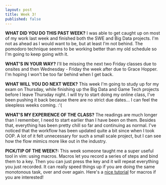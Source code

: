 ```yaml
---
layout: post
title: Week 3!
published: false
---
```


**WHAT DID YOU DO THIS PAST WEEK?** I was able to get caught up on most of my work last week and finished both the SWE and Big Data projects. I'm not as ahead as I would want to be, but at least I'm not behind. The pomodoro technique seems to be working better than my old schedule so I'm going to keep going with it.

**WHAT'S IN YOUR WAY?** I'll be missing the next two Friday classes due to onsites and then Wednesday - Friday the week after due to Grace Hopper. I'm hoping I won't be too far behind when I get back.

**WHAT WILL YOU DO NEXT WEEK?** This week I'm going to study up for my exam on Thursday, while finishing up the Big Data and Game Tech projects before I leave Thursday night. I will try to start doing my online class, I've been pushing it back because there are no strict due dates... I can feel the sleepless weeks coming. :'(

**WHAT'S MY EXPERIENCE OF THE CLASS?** The readings are much longer than I remember, I need to start earlier than I have been on them. Besides that, everything has been pretty chill so far and continuing as normal. I've noticed that the workflow has been updated quite a bit since when I took OOP. A lot of it felt unnecessary for such a small scale project, but I can see how the flow mimics more like out in the industry.

**PICK/TIP OF THE WEEK?:** This week someone taught me a super useful tool in vim: using macros. Macros let you record a series of steps and bind them to a key. Then you can just press the key and it will repeat everything you just recorded. It can really speed things up if you are doing the same monotonous task, over and over again. Here's a [nice tutorial](http://www.thegeekstuff.com/2009/01/vi-and-vim-macro-tutorial-how-to-record-and-play) for macros if you are interested!
